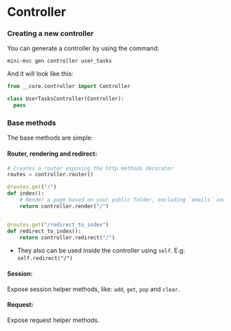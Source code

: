 # Controller

### Creating a new controller

You can generate a controller by using the command:

```shell
mini-mvc gen controller user_tasks
```

And it will look like this:

```python
from __core.controller import Controller

class UserTasksController(Controller):
  pass
```

### Base methods

The base methods are simple:

#### Router, rendering and redirect:

```python
# Creates a router exposing the http methods decorator
routes = controller.router()

@routes.get("/")
def index():
    # Render a page based on your public folder, excluding `emails` and `static`
    return controller.render("/")


@routes.get("/redirect_to_index")
def redirect_to_index():
    return controller.redirect("/")
```

- They also can be used inside the controller using `self`.
    E.g: `self.redirect("/")`

#### Session:

Expose session helper methods, like: `add`, `get`, `pop` and `clear`.

#### Request:

Expose request helper methods.
